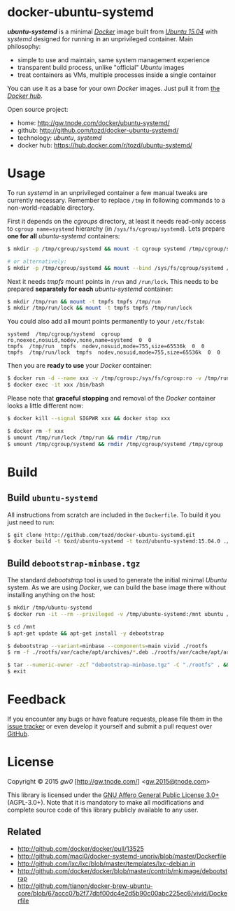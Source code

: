 docker-ubuntu-systemd
=====================

***ubuntu-systemd*** is a minimal [*Docker*](http://www.docker.com/) image built from [*Ubuntu 15.04*](http://www.ubuntu.com/) with *systemd* designed for running in an unprivileged container. Main philosophy:

- simple to use and maintain, same system management experience
- transparent build process, unlike "official" *Ubuntu* images
- treat containers as VMs, multiple processes inside a single container

You can use it as a base for your own *Docker* images. Just pull it from [the *Docker hub*](http://hub.docker.com/r/tozd/ubuntu-systemd/).

Open source project:

- <i class="fa fa-fw fa-home"></i> home: <http://gw.tnode.com/docker/ubuntu-systemd/>
- <i class="fa fa-fw fa-github-square"></i> github: <http://github.com/tozd/docker-ubuntu-systemd/>
- <i class="fa fa-fw fa-laptop"></i> technology: *ubuntu*, *systemd*
- <i class="fa fa-fw fa-database"></i> docker hub: <https://hub.docker.com/r/tozd/ubuntu-systemd/>


Usage
=====

To run *systemd* in an unprivileged container a few manual tweaks are currently necessary. Remember to replace `/tmp` in following commands to a non-world-readable directory.

First it depends on the *cgroups* directory, at least it needs read-only access to `cgroup name=systemd` hierarchy (in `/sys/fs/cgroup/systemd`). Lets prepare **one for all** *ubuntu-systemd* containers:

```bash
$ mkdir -p /tmp/cgroup/systemd && mount -t cgroup systemd /tmp/cgroup/systemd -o ro,noexec,nosuid,nodev,none,name=systemd

# or alternatively:
$ mkdir -p /tmp/cgroup/systemd && mount --bind /sys/fs/cgroup/systemd /tmp/cgroup/systemd
```

Next it needs *tmpfs* mount points in `/run` and `/run/lock`. This needs to be prepared **separately for each** *ubuntu-systemd* container:

```bash
$ mkdir /tmp/run && mount -t tmpfs tmpfs /tmp/run
$ mkdir /tmp/run/lock && mount -t tmpfs tmpfs /tmp/run/lock
```

You could also add all mount points permanently to your `/etc/fstab`:

```
systemd  /tmp/cgroup/systemd  cgroup  ro,noexec,nosuid,nodev,none,name=systemd  0  0
tmpfs  /tmp/run  tmpfs  nodev,nosuid,mode=755,size=65536k  0  0
tmpfs  /tmp/run/lock  tmpfs  nodev,nosuid,mode=755,size=65536k  0  0
```

Then you are **ready to use** your *Docker* container:

```bash
$ docker run -d --name xxx -v /tmp/cgroup:/sys/fs/cgroup:ro -v /tmp/run:/run:rw tozd/ubuntu-systemd
$ docker exec -it xxx /bin/bash
```

Please note that **graceful stopping** and removal of the *Docker* container looks a little different now:

```bash
$ docker kill --signal SIGPWR xxx && docker stop xxx

$ docker rm -f xxx
$ umount /tmp/run/lock /tmp/run && rmdir /tmp/run
$ umount /tmp/cgroup/systemd && rmdir /tmp/cgroup/systemd /tmp/cgroup
```


Build
=====

Build `ubuntu-systemd`
----------------------

All instructions from scratch are included in the `Dockerfile`. To build it you just need to run:

```bash
$ git clone http://github.com/tozd/docker-ubuntu-systemd.git
$ docker build -t tozd/ubuntu-systemd -t tozd/ubuntu-systemd:15.04.0 ./docker-ubuntu-systemd
```


Build `debootstrap-minbase.tgz`
-------------------------------

The standard *debootstrap* tool is used to generate the initial minimal *Ubuntu* system. As we are using *Docker*, we can build the base image there without installing anything on the host:

```bash
$ mkdir /tmp/ubuntu-systemd
$ docker run -it --rm --privileged -v /tmp/ubuntu-systemd:/mnt ubuntu /bin/bash

$ cd /mnt
$ apt-get update && apt-get install -y debootstrap

$ debootstrap --variant=minbase --components=main vivid ./rootfs
$ rm -f ./rootfs/var/cache/apt/archives/*.deb ./rootfs/var/cache/apt/archives/partial/*.deb ./rootfs/var/cache/apt/*.bin

$ tar --numeric-owner -zcf "debootstrap-minbase.tgz" -C "./rootfs" . && rm -rf "./rootfs"
$ exit
```


Feedback
========

If you encounter any bugs or have feature requests, please file them in the [issue tracker](http://github.com/tozd/docker-ubuntu-systemd/issues/) or even develop it yourself and submit a pull request over [GitHub](http://github.com/tozd/docker-ubuntu-systemd/).


License
=======

Copyright &copy; 2015 *gw0* [<http://gw.tnode.com/>] &lt;<gw.2015@tnode.com>&gt;

This library is licensed under the [GNU Affero General Public License 3.0+](LICENSE_AGPL-3.0.txt) (AGPL-3.0+). Note that it is mandatory to make all modifications and complete source code of this library publicly available to any user.


Related
-------

- <http://github.com/docker/docker/pull/13525>
- <http://github.com/maci0/docker-systemd-unpriv/blob/master/Dockerfile>
- <http://github.com/lxc/lxc/blob/master/templates/lxc-debian.in>
- <http://github.com/docker/docker/blob/master/contrib/mkimage/debootstrap>
- <http://github.com/tianon/docker-brew-ubuntu-core/blob/67accc07b2f77dbf00dc4e2d5b90c00abc225ec6/vivid/Dockerfile>
